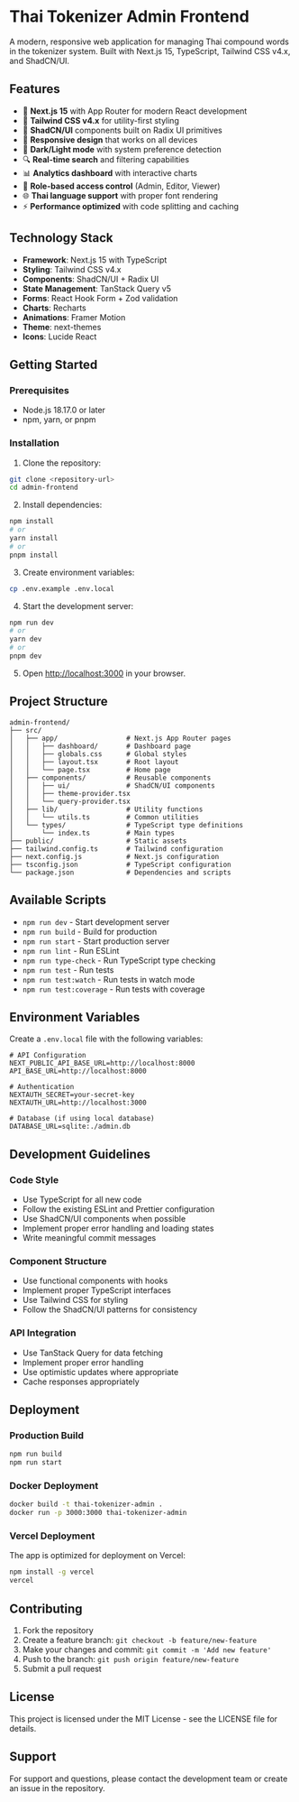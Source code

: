 # Thai Tokenizer Admin Frontend

A modern, responsive web application for managing Thai compound words in the tokenizer system. Built with Next.js 15, TypeScript, Tailwind CSS v4.x, and ShadCN/UI.

## Features

- 🚀 **Next.js 15** with App Router for modern React development
- 🎨 **Tailwind CSS v4.x** for utility-first styling
- 🧩 **ShadCN/UI** components built on Radix UI primitives
- 📱 **Responsive design** that works on all devices
- 🌙 **Dark/Light mode** with system preference detection
- 🔍 **Real-time search** and filtering capabilities
- 📊 **Analytics dashboard** with interactive charts
- 🔐 **Role-based access control** (Admin, Editor, Viewer)
- 🌐 **Thai language support** with proper font rendering
- ⚡ **Performance optimized** with code splitting and caching

## Technology Stack

- **Framework**: Next.js 15 with TypeScript
- **Styling**: Tailwind CSS v4.x
- **Components**: ShadCN/UI + Radix UI
- **State Management**: TanStack Query v5
- **Forms**: React Hook Form + Zod validation
- **Charts**: Recharts
- **Animations**: Framer Motion
- **Theme**: next-themes
- **Icons**: Lucide React

## Getting Started

### Prerequisites

- Node.js 18.17.0 or later
- npm, yarn, or pnpm

### Installation

1. Clone the repository:
```bash
git clone <repository-url>
cd admin-frontend
```

2. Install dependencies:
```bash
npm install
# or
yarn install
# or
pnpm install
```

3. Create environment variables:
```bash
cp .env.example .env.local
```

4. Start the development server:
```bash
npm run dev
# or
yarn dev
# or
pnpm dev
```

5. Open [http://localhost:3000](http://localhost:3000) in your browser.

## Project Structure

```
admin-frontend/
├── src/
│   ├── app/                 # Next.js App Router pages
│   │   ├── dashboard/       # Dashboard page
│   │   ├── globals.css      # Global styles
│   │   ├── layout.tsx       # Root layout
│   │   └── page.tsx         # Home page
│   ├── components/          # Reusable components
│   │   ├── ui/              # ShadCN/UI components
│   │   ├── theme-provider.tsx
│   │   └── query-provider.tsx
│   ├── lib/                 # Utility functions
│   │   └── utils.ts         # Common utilities
│   └── types/               # TypeScript type definitions
│       └── index.ts         # Main types
├── public/                  # Static assets
├── tailwind.config.ts       # Tailwind configuration
├── next.config.js           # Next.js configuration
├── tsconfig.json            # TypeScript configuration
└── package.json             # Dependencies and scripts
```

## Available Scripts

- `npm run dev` - Start development server
- `npm run build` - Build for production
- `npm run start` - Start production server
- `npm run lint` - Run ESLint
- `npm run type-check` - Run TypeScript type checking
- `npm run test` - Run tests
- `npm run test:watch` - Run tests in watch mode
- `npm run test:coverage` - Run tests with coverage

## Environment Variables

Create a `.env.local` file with the following variables:

```env
# API Configuration
NEXT_PUBLIC_API_BASE_URL=http://localhost:8000
API_BASE_URL=http://localhost:8000

# Authentication
NEXTAUTH_SECRET=your-secret-key
NEXTAUTH_URL=http://localhost:3000

# Database (if using local database)
DATABASE_URL=sqlite:./admin.db
```

## Development Guidelines

### Code Style

- Use TypeScript for all new code
- Follow the existing ESLint and Prettier configuration
- Use ShadCN/UI components when possible
- Implement proper error handling and loading states
- Write meaningful commit messages

### Component Structure

- Use functional components with hooks
- Implement proper TypeScript interfaces
- Use Tailwind CSS for styling
- Follow the ShadCN/UI patterns for consistency

### API Integration

- Use TanStack Query for data fetching
- Implement proper error handling
- Use optimistic updates where appropriate
- Cache responses appropriately

## Deployment

### Production Build

```bash
npm run build
npm run start
```

### Docker Deployment

```bash
docker build -t thai-tokenizer-admin .
docker run -p 3000:3000 thai-tokenizer-admin
```

### Vercel Deployment

The app is optimized for deployment on Vercel:

```bash
npm install -g vercel
vercel
```

## Contributing

1. Fork the repository
2. Create a feature branch: `git checkout -b feature/new-feature`
3. Make your changes and commit: `git commit -m 'Add new feature'`
4. Push to the branch: `git push origin feature/new-feature`
5. Submit a pull request

## License

This project is licensed under the MIT License - see the LICENSE file for details.

## Support

For support and questions, please contact the development team or create an issue in the repository.